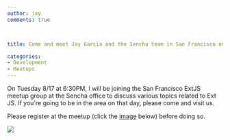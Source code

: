 ```yaml
---
author: jay
comments: true



title: Come and meet Jay Garcia and the Sencha team in San Francisco on 8/17

categories:
- Development
- Meetups
---
```


On Tuesday 8/17 at 6:30PM, I will be joining the San Francisco ExtJS meetup group at the Sencha office to discuss various topics related to Ext JS.  If you're going to be in the area on that day, please come and visit us.  

Please register at the meetup (click the [image](http://www.meetup.com/The-San-Francisco-ExtJS-Meetup-Group/calendar/14096141/) below) before doing so.

[![](http://moduscreate.com/img/screencasts/2010-08-03_2304.png)](http://www.meetup.com/The-San-Francisco-ExtJS-Meetup-Group/calendar/14096141/)
